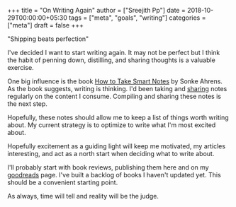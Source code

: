 +++
title = "On Writing Again"
author = ["Sreejith Pp"]
date = 2018-10-29T00:00:00+05:30
tags = ["meta", "goals", "writing"]
categories = ["meta"]
draft = false
+++

"Shipping beats perfection"

I've decided I want to start writing again. It may not be perfect but I think the habit of penning down, distilling, and sharing thoughts is a valuable exercise.

One big influence is the book [How to Take Smart Notes](https://www.goodreads.com/en/book/show/34507927) by Sonke Ahrens. As the book suggests, writing is thinking. I'd been taking and [sharing](https://notes.ppsreejith.net) notes regularly on the content I consume. Compiling and sharing these notes is the next step.

Hopefully, these notes should allow me to keep a list of things worth writing about. My current strategy is to optimize to write what I'm most excited about.

Hopefully excitement as a guiding light will keep me motivated, my articles interesting, and act as a north start when deciding what to write about.

I'll probably start with book reviews, publishing them here and on my [goodreads](https://www.goodreads.com/user/show/20228885-sreejith-puthanpurayil) page. I've built a backlog of books I haven't updated yet. This should be a convenient starting point.

As always, time will tell and reality will be the judge.
